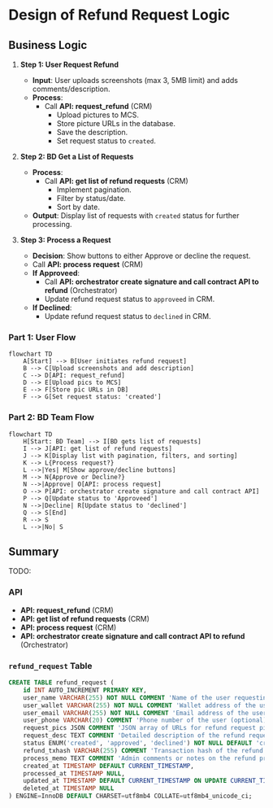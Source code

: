 # Design of Refund Request Logic

## Business Logic

1. **Step 1: User Request Refund**  
   - **Input**: User uploads screenshots (max 3, 5MB limit) and adds comments/description.  
   - **Process**:  
     - Call **API: request_refund** (CRM)
       - Upload pictures to MCS.  
       - Store picture URLs in the database.  
       - Save the description.  
       - Set request status to `created`.

2. **Step 2: BD Get a List of Requests**  
   - **Process**:  
     - Call **API: get list of refund requests**  (CRM)
       - Implement pagination.  
       - Filter by status/date.  
       - Sort by date.  
   - **Output**: Display list of requests with `created` status for further processing.

3. **Step 3: Process a Request**  
   - **Decision**: Show buttons to either Approve or decline the request.  
   - Call **API: process request** (CRM)
   - **If Approveed**:  
     - Call **API: orchestrator create signature and call contract API to refund** (Orchestrator)
     - Update refund request status to `approveed` in CRM.  
   - **If Declined**:  
     - Update refund request status to `declined` in CRM.

### Part 1: User Flow

```mermaid
flowchart TD
    A[Start] --> B[User initiates refund request]
    B --> C[Upload screenshots and add description]
    C --> D[API: request_refund]
    D --> E[Upload pics to MCS]
    E --> F[Store pic URLs in DB]
    F --> G[Set request status: 'created']
```

### Part 2: BD Team Flow

```mermaid
flowchart TD
    H[Start: BD Team] --> I[BD gets list of requests]
    I --> J[API: get list of refund requests]
    J --> K[Display list with pagination, filters, and sorting]
    K --> L{Process request?}
    L -->|Yes| M[Show approve/decline buttons]
    M --> N{Approve or Decline?}
    N -->|Approve| O[API: process request]
    O --> P[API: orchestrator create signature and call contract API]
    P --> Q[Update status to 'Approveed']
    N -->|Decline| R[Update status to 'declined']
    Q --> S[End]
    R --> S
    L -->|No| S
```

## Summary

TODO:

### API

- **API: request_refund** (CRM)
- **API: get list of refund requests**  (CRM)
- **API: process request** (CRM)
- **API: orchestrator create signature and call contract API to refund** (Orchestrator)

### `refund_request` Table

```sql
CREATE TABLE refund_request (
    id INT AUTO_INCREMENT PRIMARY KEY,
    user_name VARCHAR(255) NOT NULL COMMENT 'Name of the user requesting the refund',
    user_wallet VARCHAR(255) NOT NULL COMMENT 'Wallet address of the user',
    user_email VARCHAR(255) NOT NULL COMMENT 'Email address of the user',
    user_phone VARCHAR(20) COMMENT 'Phone number of the user (optional)',
    request_pics JSON COMMENT 'JSON array of URLs for refund request pictures',
    request_desc TEXT COMMENT 'Detailed description of the refund request',
    status ENUM('created', 'approved', 'declined') NOT NULL DEFAULT 'created',
    refund_txhash VARCHAR(255) COMMENT 'Transaction hash of the refund (if approved)',
    process_memo TEXT COMMENT 'Admin comments or notes on the refund process',
    created_at TIMESTAMP DEFAULT CURRENT_TIMESTAMP,
    processed_at TIMESTAMP NULL,
    updated_at TIMESTAMP DEFAULT CURRENT_TIMESTAMP ON UPDATE CURRENT_TIMESTAMP,
    deleted_at TIMESTAMP NULL
) ENGINE=InnoDB DEFAULT CHARSET=utf8mb4 COLLATE=utf8mb4_unicode_ci;
```
